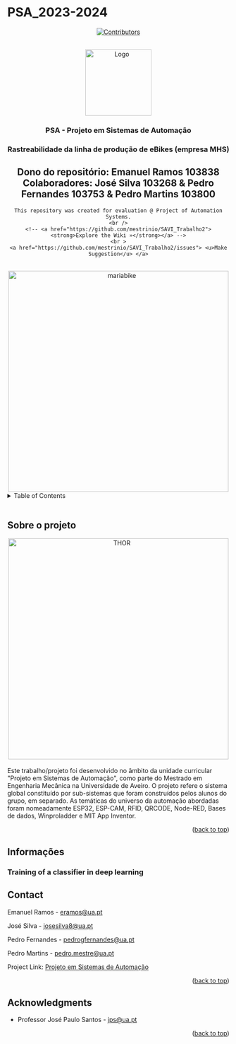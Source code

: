 # PSA_2023-2024
<!-- Improved compatibility of back to top link: See: https://github.com/othneildrew/Best-README-Template/pull/73 -->
<a name="readme-top"></a>
<!--
*** Thanks for checking out the Best-README-Template. If you have a suggestion
*** that would make this better, please fork the repo and create a pull request
*** or simply open an issue with the tag "enhancement".
*** Don't forget to give the project a star!
*** Thanks again! Now go create something AMAZING! :D
-->



<!-- PROJECT SHIELDS -->
<!--
*** I'm using markdown "reference style" links for readability.
*** Reference links are enclosed in brackets [ ] instead of parentheses ( ).
*** See the bottom of this document for the declaration of the reference variables
*** for contributors-url, forks-url, etc. This is an optional, concise syntax you may use.
*** https://www.markdownguide.org/basic-syntax/#reference-style-links
-->
<div align="center">

[![Contributors][contributors-shield]][contributors-url]




<!-- PROJECT LOGO -->
<br />

  <a href="https://github.com/eramos1234/PSA-2024-turma-P4-GX">
    <img src="images/LogoUA.jpg" alt="Logo" height="150">
  </a>

<h3 align="center">PSA - Projeto em Sistemas de Automação</h3>
<h3 align="center">Rastreabilidade da linha de produção de eBikes (empresa MHS) </h3>

<h2><b> Dono do repositório: Emanuel Ramos 103838
<br>Colaboradores: José Silva 103268  &  Pedro Fernandes 103753  &  Pedro Martins 103800 </b></h2>

  <p align="center">
  
    This repository was created for evaluation @ Project of Automation Systems.
    <br />
    <!-- <a href="https://github.com/mestrinio/SAVI_Trabalho2"><strong>Explore the Wiki »</strong></a> -->
    <br >
    <a href="https://github.com/mestrinio/SAVI_Trabalho2/issues"> <u>Make Suggestion</u> </a>
  </p>
</div>
<br>

<div align="center">
<img  src="images/mariabike.png" alt="mariabike" height="500">
</div>

<!-- TABLE OF CONTENTS -->
<details>
  <summary>Table of Contents</summary>
  <ol>
    <li>
      <a href="#about-the-assignment">Sobre o projeto</a>
    </li>
     <li>
      <a href="#Informações">Informações</a>
    </li>
    <li><a href="#contact">Contact</a></li>
    <li><a href="#acknowledgments">Acknowledgments</a></li>
  </ol>
</details>
<br>



<!-- ABOUT THE ASSIGNMENT -->
## Sobre o projeto
<div align="center">
<img  src="images/example1.png" alt="THOR" height="500">
</div>
<br>
Este trabalho/projeto foi desenvolvido no âmbito da unidade curricular "Projeto em Sistemas de Automação", como parte do Mestrado em Engenharia Mecânica na Universidade de Aveiro. O projeto refere o sistema global constituído por sub-sistemas que foram construídos pelos alunos do grupo, em separado. As temáticas do universo da automação abordadas foram nomeadamente ESP32, ESP-CAM, RFID, QRCODE, Node-RED, Bases de dados, Winproladder e MIT App Inventor.

<p align="right">(<a href="#readme-top">back to top</a>)</p>



<!-- ### Built With

* [![Next][Next.js]][Next-url]
* [![React][React.js]][React-url]
* [![Vue][Vue.js]][Vue-url]
* [![Angular][Angular.io]][Angular-url]
* [![Svelte][Svelte.dev]][Svelte-url]
* [![Laravel][Laravel.com]][Laravel-url]
* [![Bootstrap][Bootstrap.com]][Bootstrap-url]
* [![JQuery][JQuery.com]][JQuery-url]

<p align="right">(<a href="#readme-top">back to top</a>)</p> -->



<!-- Informações -->
## Informações
### Training of a classifier in deep learning




<!-- CONTACT -->
## Contact
Emanuel Ramos - eramos@ua.pt


José Silva - josesilva8@ua.pt


Pedro Fernandes - pedrogfernandes@ua.pt


Pedro Martins - pedro.mestre@ua.pt


Project Link: [Projeto em Sistemas de Automação](https://github.com/eramos1234/PSA-2024-turma-P4-GX)

<p align="right">(<a href="#readme-top">back to top</a>)</p>



<!-- ACKNOWLEDGMENTS -->
## Acknowledgments

* Professor José Paulo Santos - jps@ua.pt

<p align="right">(<a href="#readme-top">back to top</a>)</p>



<!-- MARKDOWN LINKS & IMAGES -->
<!-- https://www.markdownguide.org/basic-syntax/#reference-style-links -->
[contributors-shield]: https://img.shields.io/github/contributors/RobutlerAlberto/RobutlerAlberto.svg?style=for-the-badge
[contributors-url]: https://github.com/mestrinio/SAVI_Trabalho2/graphs/contributors
[product-screenshot]: docs/logo.png
